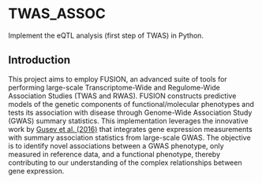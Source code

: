 # TWAS_ASSOC
Implement the eQTL analysis (first step of TWAS) in Python.

## Introduction
  This project aims to employ FUSION, an advanced suite of tools for performing large-scale Transcriptome-Wide and Regulome-Wide Association Studies (TWAS and RWAS). FUSION constructs predictive models of the genetic components of functional/molecular phenotypes and tests its association with disease through Genome-Wide Association Study (GWAS) summary statistics. 
  This implementation leverages the innovative work by [Gusev et al. (2016)](https://www.nature.com/articles/ng.3506) that integrates gene expression measurements with summary association statistics from large-scale GWAS. 
  The objective is to identify novel associations between a GWAS phenotype, only measured in reference data, and a functional phenotype, thereby contributing to our understanding of the complex relationships between gene expression.
